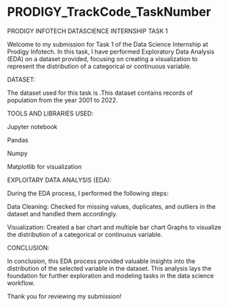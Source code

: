 # PRODIGY_TrackCode_TaskNumber
PRODIGY INFOTECH DATASCIENCE INTERNSHIP TASK 1

Welcome to my submission for Task 1 of the Data Science Internship at Prodigy Infotech. In this task, I have performed Exploratory Data Analysis (EDA) on a dataset provided, focusing on creating a visualization to represent the distribution of a categorical or continuous variable.

DATASET:

The dataset used for this task is                  .This dataset contains records of population from the year 2001 to 2022.

TOOLS AND LIBRARIES USED:

Jupyter notebook

Pandas

Numpy

Matplotlib for visualization

EXPLOITARY DATA ANALYSIS (EDA):

During the EDA process, I performed the following steps:

Data Cleaning: Checked for missing values, duplicates, and outliers in the dataset and handled them accordingly.

Visualization: Created a bar chart and multiple bar chart Graphs to visualize the distribution of a categorical or continuous variable.

CONCLUSION:

In conclusion, this EDA process provided valuable insights into the distribution of the selected variable in the dataset. This analysis lays the foundation for further exploration and modeling tasks in the data science workflow.

Thank you for reviewing my submission!
